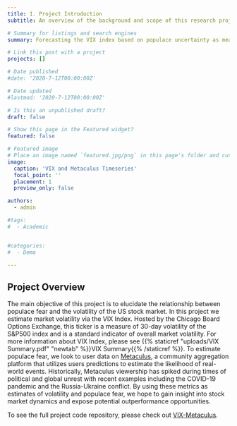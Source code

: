 ```yaml
---
title: 1. Project Introduction
subtitle: An overview of the background and scope of this research project

# Summary for listings and search engines
summary: Forecasting the VIX index based on populace uncertainty as measured by user data on https://www.metaculus.com/questions/

# Link this post with a project
projects: []

# Date published
#date: '2020-7-12T00:00:00Z'

# Date updated
#lastmod: '2020-7-12T00:00:00Z'

# Is this an unpublished draft?
draft: false

# Show this page in the Featured widget?
featured: false

# Featured image
# Place an image named `featured.jpg/png` in this page's folder and customize its options here.
image:
  caption: 'VIX and Metaculus Timeseries'
  focal_point: ''
  placement: 1
  preview_only: false

authors:
  - admin

#tags:
#  - Academic


#categories:
#  - Demo

---
```


## Project Overview

The main objective of this project is to elucidate the relationship between populace fear and the volatility of the US stock market. In this project we estimate market volatility via the VIX Index. Hosted by the Chicago Board Options Exchange, this ticker is a measure of 30-day volatility of the S&P500 index and is a standard indicator of overall market volatility. For more information about VIX Index, please see {{% staticref "uploads/VIX Summary.pdf" "newtab" %}}VIX Summary{{% /staticref %}}. To estimate populace fear, we look to user data on [Metaculus](https://www.metaculus.com/questions/), a community aggregation platform that utilizes users predictions to estimate the likelihood of real-world events. Historically, Metaculus viewership has spiked during times of political and global unrest with recent examples including the COVID-19 pandemic and the Russia-Ukraine conflict. By using these metrics as estimates of volatility and populace fear, we hope to gain insight into stock market dynamics and expose potential outperformance opportunities. 

To see the full project code repository, please check out [VIX-Metaculus](https://github.com/VJ-Varanasi/VIX-Metaculus).

